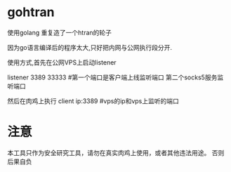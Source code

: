 # gohtran
使用golang 重复造了一个htran的轮子

因为go语言编译后的程序太大,只好把内网与公网执行段分开.

使用方式,首先在公网VPS上启动listener

listener  3389  33333     #第一个端口是客户端上线监听端口  第二个socks5服务监听端口

然后在肉鸡上执行
client ip:3389            #vps的ip和vps上监听的端口            



# 注意

本工具只作为安全研究工具，请勿在真实肉鸡上使用，或者其他违法用途。
否则后果自负
